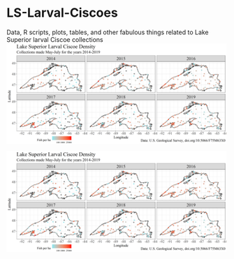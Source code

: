 # LS-Larval-Ciscoes
Data, R scripts, plots, tables, and other fabulous things related to Lake Superior larval Ciscoe collections
<br>
![Larval Ciscoe Densities, 2014-2019](AllYears_LS_CiscoeLarvae_Density.png)

[<img src="AllYears_LS_CiscoeLarvae_Density.png?raw=true"/>](AllYears_LS_CiscoeLarvae_Density.png) 
<br>
